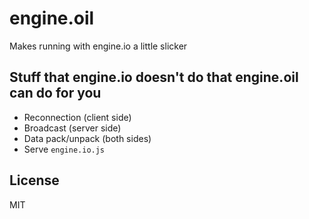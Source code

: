 engine.oil
==========

Makes running with engine.io a little slicker

Stuff that engine.io doesn't do that engine.oil can do for you
--------------------------------------------------------------

- Reconnection (client side)
- Broadcast (server side)
- Data pack/unpack (both sides)
- Serve `engine.io.js`

License
-------

MIT